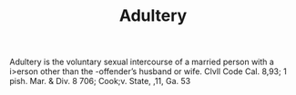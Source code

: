 ---
title: Adultery
letter: A
permalink: "/definitions/adultery.html"
body: Adultery is the voluntary sexual intercourse of a married person with a i>erson
  other than the -offender’s husband or wife. Clvll Code Cal. 8,93; 1 pish. Mar. &
  Div. 8 706; Cook;v. State, ,11, Ga. 53
published_at: '2018-07-07'
layout: post
---